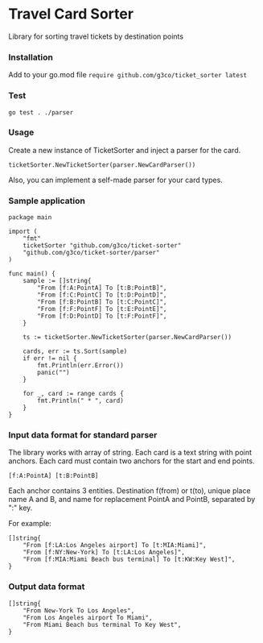 # Travel Card Sorter

Library for sorting travel tickets by destination points

### Installation

Add to your go.mod file
`require github.com/g3co/ticket_sorter latest`

### Test


`go test . ./parser`

### Usage

Create a new instance of TicketSorter and inject a parser for the card.

```ticketSorter.NewTicketSorter(parser.NewCardParser())```

Also, you can implement a self-made parser for your card types.

### Sample application
```
package main

import (
	"fmt"
	ticketSorter "github.com/g3co/ticket-sorter"
	"github.com/g3co/ticket-sorter/parser"
)

func main() {
	sample := []string{
		"From [f:A:PointА] To [t:B:PointB]",
		"From [f:C:PointC] To [t:D:PointD]",
		"From [f:B:PointB] To [t:C:PointC]",
		"From [f:F:PointF] To [t:E:PointE]",
		"From [f:D:PointD] To [t:F:PointF]",
	}

	ts := ticketSorter.NewTicketSorter(parser.NewCardParser())

	cards, err := ts.Sort(sample)
	if err != nil {
		fmt.Println(err.Error())
		panic("")
	}

	for _, card := range cards {
		fmt.Println(" * ", card)
	}
}
```

### Input data format for standard parser
The library works with array of string. Each card is a text string with point anchors.
Each card must contain two anchors for the start and end points.

`[f:A:PointА] [t:B:PointB]`

Each anchor contains 3 entities. 
Destination f(from) or t(to), unique place name A and B, 
and name for replacement PointА and PointB, separated by ":" key. 

For example:
```
[]string{
    "From [f:LA:Los Angeles airport] To [t:MIA:Miami]",
    "From [f:NY:New-York] To [t:LA:Los Angeles]",
    "From [f:MIA:Miami Beach bus terminal] To [t:KW:Key West]",
}
```

### Output data format
```
[]string{
    "From New-York To Los Angeles",
    "From Los Angeles airport To Miami",
    "From Miami Beach bus terminal To Key West",
}
```